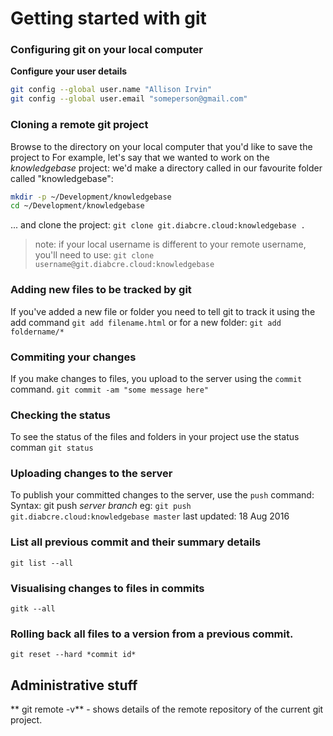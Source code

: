 # Getting started with git

### Configuring git on your local computer

**Configure your user details**
```bash
git config --global user.name "Allison Irvin"
git config --global user.email "someperson@gmail.com"
```

### Cloning a remote git project
Browse to the directory on your local computer that you'd like to save the project to
For example, let's say that we wanted to work on the *knowledgebase* project:
we'd make a directory called in our favourite folder called "knowledgebase":
```bash
mkdir -p ~/Development/knowledgebase
cd ~/Development/knowledgebase
```
... and clone the project:
```git clone git.diabcre.cloud:knowledgebase . ```
> note: if your local username is different to your remote username, you'll need to use:
```git clone username@git.diabcre.cloud:knowledgebase```

### Adding new files to be tracked by git
If you've added a new file or folder you need to tell git to track  it using the add command
```git add filename.html```
or for a new folder: ```git add foldername/*```

### Commiting your changes
If you make changes to files, you upload to the server using the ```commit``` command.
``` git commit -am "some message here" ```

### Checking the status
To see the status of the files and folders in your project use the status comman
``` git status ```

### Uploading changes to the server
To publish your committed changes to the server, use the ```push``` command:
Syntax: git push *server* *branch*
eg: ```git push git.diabcre.cloud:knowledgebase master```
last updated: 18 Aug 2016

### List all previous commit and their summary details
```git list --all```

### Visualising changes to files in commits
```gitk --all```

### Rolling back all files to a version from a previous commit.
```git reset --hard *commit id*```

## Administrative stuff
** git remote -v** - shows details of the remote repository of the current git project.